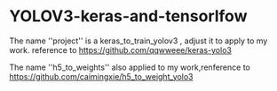 # YOLOV3-keras-and-tensorlfow
The name ''project'' is a keras_to_train_yolov3 , adjust it to apply to my work.
reference to https://github.com/qqwweee/keras-yolo3

The name ''h5_to_weights'' also applied to my work,renference to https://github.com/caimingxie/h5_to_weight_yolo3
